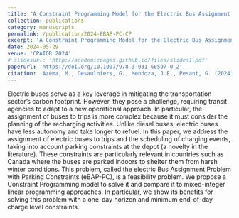 ```yaml
---
title: "A Constraint Programming Model for the Electric Bus Assignment Problem with Parking Constraints"
collection: publications
category: manuscripts
permalink: /publication/2024-EBAP-PC-CP
excerpt: 'A Constraint Programming Model for the Electric Bus Assignment Problem with Parking Constraints.'
date: 2024-05-29
venue: 'CPAIOR 2024'
# slidesurl: 'http://academicpages.github.io/files/slides1.pdf'
paperurl: 'https://doi.org/10.1007/978-3-031-60597-0_2'
citation: 'Azéma, M., Desaulniers, G., Mendoza, J.E., Pesant, G. (2024). A Constraint Programming Model for the Electric Bus Assignment Problem with Parking Constraints. In: Dilkina, B. (eds) Integration of Constraint Programming, Artificial Intelligence, and Operations Research. CPAIOR 2024. Lecture Notes in Computer Science, vol 14742. Springer, Cham.'
---
```


Electric buses serve as a key leverage in mitigating the transportation sector’s carbon footprint. However, they pose a challenge, requiring transit agencies to adapt to a new operational approach. In particular, the assignment of buses to trips is more complex because it must consider the planning of the recharging activities. Unlike diesel buses, electric buses have less autonomy and take longer to refuel. In this paper, we address the assignment of electric buses to trips and the scheduling of charging events, taking into account parking constraints at the depot (a novelty in the literature). These constraints are particularly relevant in countries such as Canada where the buses are parked indoors to shelter them from harsh winter conditions. This problem, called the electric Bus Assignment Problem with Parking Constraints (eBAP-PC), is a feasibility problem. We propose a Constraint Programming model to solve it and compare it to mixed-integer linear programming approaches. In particular, we show its benefits for solving this problem with a one-day horizon and minimum end-of-day charge level constraints.